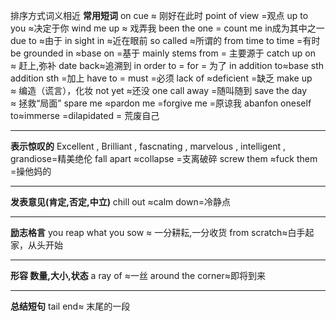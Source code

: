 排序方式词义相近
**常用短词**
	on cue ≈ 刚好在此时
	point of view =观点
	up to you ≈决定于你
	wind me up ≈ 戏弄我
	been the one = count me in成为其中之一
	due to ≈由于
	in sight in ≈近在眼前
	so called ≈所谓的
	from time to time =有时
	be grounded in ≈base on =基于
	mainly stems from = 主要源于
	catch up on ≈ 赶上,弥补
	date back≈追溯到
	in order to = for = 为了
	in addition to≈base sth addition sth =加上
	have to = must =必须
	lack of ≈deficient =缺乏
	make up ≈ 编造（谎言），化妆
	not yet ≈还没
	one call away =随叫随到
	save the day ≈ 拯救“局面”
	spare me ≈pardon me =forgive me =原谅我
	abanfon oneself to≈immerse =dilapidated  = 荒废自己
	
---
**表示惊叹的**
	Excellent , Brilliant , fascnating , marvelous , intelligent , grandiose=精美绝伦
	fall apart ≈collapse =支离破碎
	screw them ≈fuck them =操他妈的
	
---
**发表意见(肯定,否定,中立)**
	chill out ≈calm down=冷静点
	
---
**励志格言**
	you reap what you sow ≈ 一分耕耘,一分收货
	from scratch≈白手起家，从头开始

---
**形容 数量,大小,状态**
	a ray of ≈一丝
	around the corner≈即将到来
	
---
**总结短句**
	tail end≈ 末尾的一段






